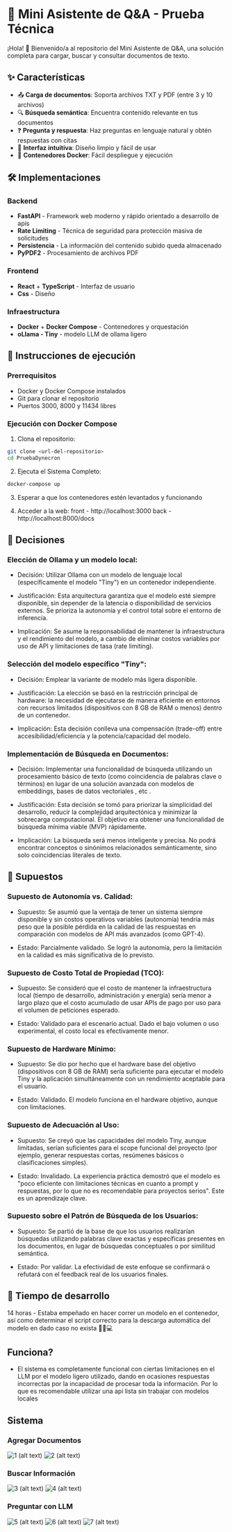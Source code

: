 # 🚀 Mini Asistente de Q&A - Prueba Técnica

¡Hola! 👋 Bienvenido/a al repositorio del Mini Asistente de Q&A, una solución completa para cargar, buscar y consultar documentos de texto.

## ✨ Características

- 📤 **Carga de documentos**: Soporta archivos TXT y PDF (entre 3 y 10 archivos)
- 🔍 **Búsqueda semántica**: Encuentra contenido relevante en tus documentos
- ❓ **Pregunta y respuesta**: Haz preguntas en lenguaje natural y obtén respuestas con citas
- 🎨 **Interfaz intuitiva**: Diseño limpio y fácil de usar
- 🐳 **Contenedores Docker**: Fácil despliegue y ejecución

## 🛠️ Implementaciones

### Backend
- **FastAPI** - Framework web moderno y rápido orientado a desarrollo de apis
- **Rate Limiting** - Técnica de seguridad para protección masiva de solicitudes
- **Persistencia** - La información del contenido subido queda almacenado
- **PyPDF2** - Procesamiento de archivos PDF

### Frontend
- **React** + **TypeScript** - Interfaz de usuario
- **Css** - Diseño

### Infraestructura
- **Docker** + **Docker Compose** - Contenedores y orquestación
- **oLlama - Tiny** - modelo LLM de ollama ligero

## 🚀 Instrucciones de ejecución

### Prerrequisitos
- Docker y Docker Compose instalados
- Git para clonar el repositorio
- Puertos 3000, 8000 y 11434 libres

### Ejecución con Docker Compose

1. Clona el repositorio:
```bash
git clone <url-del-repositorio>
cd PruebaDynecron
```

2. Ejecuta el Sistema Completo:
```bash
docker-compose up
```

3. Esperar a que los contenedores estén levantados y funcionando

4. Acceder a la web: 
   front - http://localhost:3000 
   back - http://localhost:8000/docs

## 🚀 Decisiones

### Elección de Ollama y un modelo local:

- Decisión: Utilizar Ollama con un modelo de lenguaje local (específicamente el modelo "Tiny") en un contenedor independiente.

- Justificación: Esta arquitectura garantiza que el modelo esté siempre disponible, sin depender de la latencia o disponibilidad de servicios externos. Se prioriza la autonomía y el control total sobre el entorno de inferencia.

- Implicación: Se asume la responsabilidad de mantener la infraestructura y el rendimiento del modelo, a cambio de eliminar costos variables por uso de API y limitaciones de tasa (rate limiting).

### Selección del modelo específico "Tiny":

- Decisión: Emplear la variante de modelo más ligera disponible.

- Justificación: La elección se basó en la restricción principal de hardware: la necesidad de ejecutarse de manera eficiente en entornos con recursos limitados (dispositivos con 8 GB de RAM o menos) dentro de un contenedor.

- Implicación: Esta decisión conlleva una compensación (trade-off) entre accesibilidad/eficiencia y la potencia/capacidad del modelo.

### Implementación de Búsqueda en Documentos:

- Decisión: Implementar una funcionalidad de búsqueda utilizando un procesamiento básico de texto (como coincidencia de palabras clave o términos) en lugar de una solución avanzada con modelos de embeddings, bases de datos vectoriales , etc .

- Justificación: Esta decisión se tomó para priorizar la simplicidad del desarrollo, reducir la complejidad arquitectónica y minimizar la sobrecarga computacional. El objetivo era obtener una funcionalidad de búsqueda mínima viable (MVP) rápidamente.

- Implicación: La búsqueda será menos inteligente y precisa. No podrá encontrar conceptos o sinónimos relacionados semánticamente, sino solo coincidencias literales de texto.

## 🚀 Supuestos

###    Supuesto de Autonomía vs. Calidad:

- Supuesto: Se asumió que la ventaja de tener un sistema siempre disponible y sin costos operativos variables (autonomía) tendría más peso que la posible pérdida en la calidad de las respuestas en comparación con modelos de API más avanzados (como GPT-4).

- Estado: Parcialmente validado. Se logró la autonomía, pero la limitación en la calidad es más significativa de lo previsto.

###    Supuesto de Costo Total de Propiedad (TCO):

- Supuesto: Se consideró que el costo de mantener la infraestructura local (tiempo de desarrollo, administración y energía) sería menor a largo plazo que el costo acumulado de usar APIs de pago por uso para el volumen de peticiones esperado.

- Estado: Validado para el escenario actual. Dado el bajo volumen o uso experimental, el costo local es efectivamente menor.

###    Supuesto de Hardware Mínimo:

- Supuesto: Se dio por hecho que el hardware base del objetivo (dispositivos con 8 GB de RAM) sería suficiente para ejecutar el modelo Tiny y la aplicación simultáneamente con un rendimiento aceptable para el usuario.

- Estado: Validado. El modelo funciona en el hardware objetivo, aunque con limitaciones.

###    Supuesto de Adecuación al Uso:

- Supuesto: Se creyó que las capacidades del modelo Tiny, aunque limitadas, serían suficientes para el scope funcional del proyecto (por ejemplo, generar respuestas cortas, resúmenes básicos o clasificaciones simples).

- Estado: Invalidado. La experiencia práctica demostró que el modelo es "poco eficiente con limitaciones técnicas en cuanto a prompt y respuestas, por lo que no es recomendable para proyectos serios". Este es un aprendizaje clave.

### Supuesto sobre el Patrón de Búsqueda de los Usuarios:

- Supuesto: Se partió de la base de que los usuarios realizarían búsquedas utilizando palabras clave exactas y específicas presentes en los documentos, en lugar de búsquedas conceptuales o por similitud semántica.

- Estado: Por validar. La efectividad de este enfoque se confirmará o refutará con el feedback real de los usuarios finales.

## 🚀 Tiempo de desarrollo

14 horas - Estaba empeñado en hacer correr un modelo en el contenedor, así como determinar el script correcto para la descarga automática del modelo en dado caso no exista 🤪🐳💻

## Funciona?

- El sistema es completamente funcional con ciertas limitaciones en el LLM por el modelo ligero utilizado, dando en ocasiones respuestas incorrectas por la incapacidad de procesar toda la información. Por lo que es recomendable utilizar una api lista sin trabajar con modelos locales

## Sistema

### Agregar Documentos


![1 (alt text)](Fotos%20Q&A/Agregar%20Documentos.JPG)
![2 (alt text)](Fotos%20Q&A/Agregar%20Documentos%20Funcional.JPG)

### Buscar Información

![3 (alt text)](Fotos%20Q&A/Buscar%20Documentos.JPG)
![4 (alt text)](Fotos%20Q&A/Buscar%20Documentos%20Funcional.JPG)

### Preguntar con LLM

![5 (alt text)](Fotos%20Q&A/Pregunta%20IA.JPG)
![6 (alt text)](Fotos%20Q&A/Pregunta%20IA%20Funcional%201.JPG)
![7 (alt text)](Fotos%20Q&A/Pregunta%20IA%20Funcional%202.JPG)